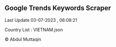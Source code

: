 

## Google Trends Keywords Scraper 
 
Last Update 03-07-2023 , 06:08:21

Country List :
VIETNAM.json



© Abdul Muttaqin 
